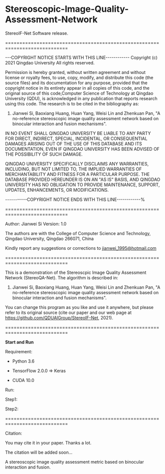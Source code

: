 # Stereoscopic-Image-Quality-Assessment-Network
StereoIF-Net Software release. 

============================================================================

---COPYRIGHT NOTICE STARTS WITH THIS LINE------------ Copyright (c) 2021 Qingdao University All rights reserved.

Permission is hereby granted, without written agreement and without license or royalty fees, to use, copy, modify, and distribute this code (the source files) and its documentation for any purpose, provided that the copyright notice in its entirety appear in all copies of this code, and the original source of this code,Computer Science of Technology at Qingdao University (QDU), is acknowledged in any publication that reports research using this code. The research is to be cited in the bibliography as:

1. Jianwei Si, Baoxiang Huang, Huan Yang, Weisi Lin and Zhenkuan Pan, "A no-reference stereoscopic image quality assessment network based on binocular interaction and fusion mechanisms".

IN NO EVENT SHALL QINGDAO UNIVERSITY BE LIABLE TO ANY PARTY FOR DIRECT, INDIRECT, SPECIAL, INCIDENTAL, OR CONSEQUENTIAL DAMAGES ARISING OUT OF THE USE OF THIS DATABASE AND ITS DOCUMENTATION, EVEN IF QINGDAO UNIVERSITY HAS BEEN ADVISED OF THE POSSIBILITY OF SUCH DAMAGE.

QINGDAO UNIVERSITY SPECIFICALLY DISCLAIMS ANY WARRANTIES, INCLUDING, BUT NOT LIMITED TO, THE IMPLIED WARRANTIES OF MERCHANTABILITY AND FITNESS FOR A PARTICULAR PURPOSE. THE DATABASE PROVIDED HEREUNDER IS ON AN "AS IS" BASIS, AND QINGDAO UNIVERSITY HAS NO OBLIGATION TO PROVIDE MAINTENANCE, SUPPORT, UPDATES, ENHANCEMENTS, OR MODIFICATIONS.

-----------COPYRIGHT NOTICE ENDS WITH THIS LINE------------%

============================================================================

Author: Jianwei Si Version: 1.0

The authors are with  the College of Computer Science and Technology, Qingdao University, Qingdao 266071, China

Kindly report any suggestions or corrections to jianwei_1995@hotmail.com

============================================================================

This is a demonstration of the Stereoscpic Image Quality Assessment Network (StereoQA-Net). The algorithm is described in:

1. Jianwei Si, Baoxiang Huang, Huan Yang, Weisi Lin and Zhenkuan Pan, "A no-reference stereoscopic image quality assessment network based on binocular interaction and fusion mechanisms".

You can change this program as you like and use it anywhere, but please refer to its original source (cite our paper and our web page at https://github.com/QDUAIGroup/StereoIF-Net, 2021).

============================================================================

**Start and Run**

Requirement:

- Python 3.6

- TensorFlow 2.0.0 => Keras

- CUDA 10.0

Run:

Step1:

Step2:


============================================================================

Citation:

You may cite it in your paper. Thanks a lot.

The citation will be added soon...

A stereoscopic image quality assessment metric based on binocular interaction and fusion.
